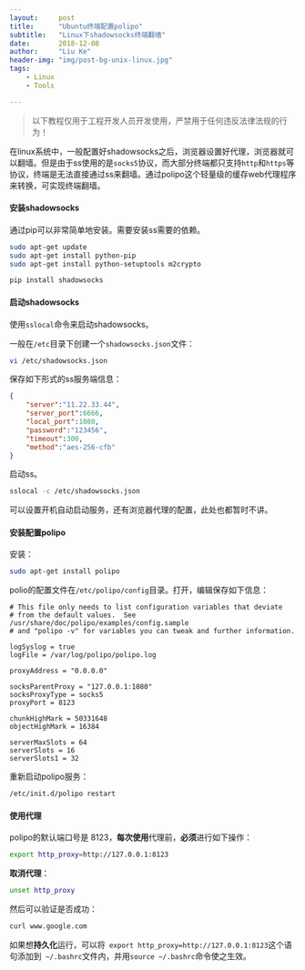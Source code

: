 ```yaml
---
layout:     post
title:      "Ubuntu终端配置polipo"
subtitle:   "Linux下shadowsocks终端翻墙"
date:       2018-12-08
author:     "Liu Ke"
header-img: "img/post-bg-unix-linux.jpg"
tags:
    - Linux
    - Tools

---
```


>以下教程仅用于工程开发人员开发使用，严禁用于任何违反法律法规的行为！

在linux系统中，一般配置好shadowsocks之后，浏览器设置好代理，浏览器就可以翻墙。但是由于ss使用的是`socks5`协议，而大部分终端都只支持`http`和`https`等协议，终端是无法直接通过ss来翻墙。通过polipo这个轻量级的缓存web代理程序来转换，可实现终端翻墙。

#### 安装shadowsocks

通过pip可以非常简单地安装。需要安装ss需要的依赖。

```sh
sudo apt-get update
sudo apt-get install python-pip
sudo apt-get install python-setuptools m2crypto

pip install shadowsocks
```

#### 启动shadowsocks

使用`sslocal`命令来启动shadowsocks。

一般在`/etc`目录下创建一个`shadowsocks.json`文件：

```sh
vi /etc/shadowsocks.json
```

保存如下形式的ss服务端信息：

```json
{
    "server":"11.22.33.44",
    "server_port":6666,
    "local_port":1080,
    "password":"123456",
    "timeout":300,
    "method":"aes-256-cfb"
}
```

启动ss。

```sh
sslocal -c /etc/shadowsocks.json
```

可以设置开机自动启动服务，还有浏览器代理的配置，此处也都暂时不讲。

#### 安装配置polipo

安装：

```sh
sudo apt-get install polipo
```

polio的配置文件在`/etc/polipo/config`目录。打开，编辑保存如下信息：

```config
# This file only needs to list configuration variables that deviate
# from the default values.  See /usr/share/doc/polipo/examples/config.sample
# and "polipo -v" for variables you can tweak and further information.
 
logSyslog = true
logFile = /var/log/polipo/polipo.log
 
proxyAddress = "0.0.0.0"
 
socksParentProxy = "127.0.0.1:1080"
socksProxyType = socks5
proxyPort = 8123
 
chunkHighMark = 50331648
objectHighMark = 16384
 
serverMaxSlots = 64
serverSlots = 16
serverSlots1 = 32

```

重新启动polipo服务：

```sh
/etc/init.d/polipo restart
```

#### 使用代理

polipo的默认端口号是 8123，**每次使用**代理前，**必须**进行如下操作：

```sh
export http_proxy=http://127.0.0.1:8123
````

**取消代理**：

```sh
unset http_proxy
```

然后可以验证是否成功：

```sh
curl www.google.com
```

如果想**持久化**运行，可以将` export http_proxy=http://127.0.0.1:8123`这个语句添加到` ~/.bashrc`文件内，并用`source ~/.bashrc`命令使之生效。


